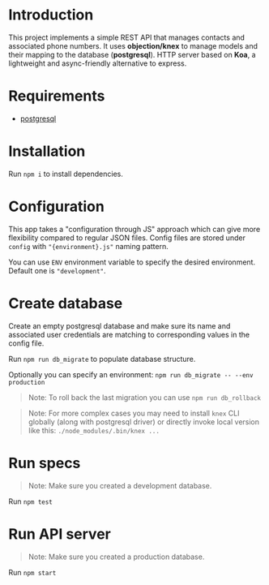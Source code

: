 # Introduction

This project implements a simple REST API that manages contacts and associated phone numbers.
It uses __objection/knex__ to manage models and their mapping to the database (__postgresql__).
HTTP server based on __Koa__, a lightweight and async-friendly alternative to express.

# Requirements

* [postgresql](https://www.postgresql.org/)

# Installation

Run `npm i` to install dependencies.

# Configuration

This app takes a "configuration through JS" approach which can give more flexibility compared to regular JSON files. Config files are stored under `config` with `"{environment}.js"` naming pattern.

You can use `ENV` environment variable to specify the desired environment. Default one is `"development"`.

# Create database

Create an empty postgresql database and make sure its name and associated user credentials are matching to corresponding values in the config file.

Run `npm run db_migrate` to populate database structure.

Optionally you can specify an environment:
`npm run db_migrate -- --env production`

> Note: To roll back the last migration you can use `npm run db_rollback`

> Note: For more complex cases you may need to install `knex` CLI globally (along with postgresql driver) or directly invoke local version like this: `./node_modules/.bin/knex ...`

# Run specs

> Note: Make sure you created a development database.

Run `npm test`

# Run API server

> Note: Make sure you created a production database.

Run `npm start`
